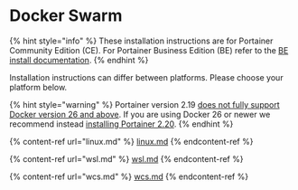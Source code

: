 # Docker Swarm

{% hint style="info" %}
These installation instructions are for Portainer Community Edition (CE). For Portainer Business Edition (BE) refer to the [BE install documentation](../../../install/server/swarm/).
{% endhint %}

Installation instructions can differ between platforms. Please choose your platform below.

{% hint style="warning" %}
Portainer version 2.19 [does not fully support Docker version 26 and above](https://www.portainer.io/blog/portainer-and-docker-26). If you are using Docker 26 or newer we recommend instead [installing Portainer 2.20](https://docs.portainer.io/v/2.20/start/install-ce/server/swarm).
{% endhint %}

{% content-ref url="linux.md" %}
[linux.md](linux.md)
{% endcontent-ref %}

{% content-ref url="wsl.md" %}
[wsl.md](wsl.md)
{% endcontent-ref %}

{% content-ref url="wcs.md" %}
[wcs.md](wcs.md)
{% endcontent-ref %}
